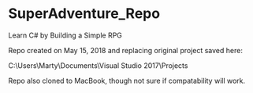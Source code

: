 # SuperAdventure_Repo
Learn C# by Building a Simple RPG

Repo created on May 15, 2018 and replacing original project saved here:

C:\Users\Marty\Documents\Visual Studio 2017\Projects

Repo also cloned to MacBook, though not sure if compatability will work.